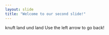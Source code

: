 ```yaml
---
layout: slide
title: "Welcome to our second slide!"
---
```

knuft land und land
Use the left arrow to go back!
